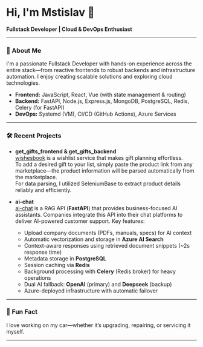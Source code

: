 # Hi, I'm Mstislav 👋

**Fullstack Developer | Cloud & DevOps Enthusiast**

---

### 🚀 About Me

I'm a passionate Fullstack Developer with hands-on experience across the entire stack—from reactive frontends to robust backends and infrastructure automation. I enjoy creating scalable solutions and exploring cloud technologies.

- **Frontend:** JavaScript, React, Vue (with state management & routing)
- **Backend:** FastAPI, Node.js, Express.js, MongoDB, PostgreSQL, Redis, Celery (for FastAPI)
- **DevOps:** Systemd (VM), CI/CD (GitHub Actions), Azure Services

---

### 🛠️ Recent Projects

- **get_gifts_frontend & get_gifts_backend**  
  [wishesbook](https://wishesbook.ru/) is a wishlist service that makes gift planning effortless.  
  To add a desired gift to your list, simply paste the product link from any marketplace—the product information will be parsed automatically from the marketplace.  
  For data parsing, I utilized SeleniumBase to extract product details reliably and efficiently.

- **ai-chat**  
  [ai-chat](https://github.com/Nikcet/ai_chat) is a RAG API (**FastAPI**) that provides business-focused AI assistants. Companies integrate this API into their chat platforms to deliver AI-powered customer support. Key features:  
  - Upload company documents (PDFs, manuals, specs) for AI context
  - Automatic vectorization and storage in **Azure AI Search**  
  - Context-aware responses using retrieved document snippets (~2s response time)  
  - Metadata storage in **PostgreSQL**  
  - Session caching via **Redis**  
  - Background processing with **Celery** (Redis broker) for heavy operations  
  - Dual AI fallback: **OpenAI** (primary) and **Deepseek** (backup)  
  - Azure-deployed infrastructure with automatic failover 

---

### 🚗 Fun Fact

I love working on my car—whether it’s upgrading, repairing, or servicing it myself.

---

